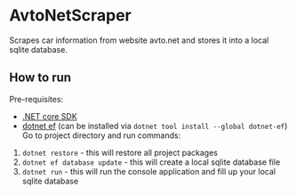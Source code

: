 # AvtoNetScraper
Scrapes car information from website avto.net and stores it into a local sqlite database.

## How to run
Pre-requisites:
- [.NET core SDK](https://dotnet.microsoft.com/download)
- [dotnet ef](https://docs.microsoft.com/en-us/ef/core/miscellaneous/cli/dotnet) (can be installed via `dotnet tool install --global dotnet-ef`)
Go to project directory and run commands: 

1. `dotnet restore` - this will restore all project packages
2. `dotnet ef database update` - this will create a local sqlite database file
3. `dotnet run` - this will run the console application and fill up your local sqlite database

